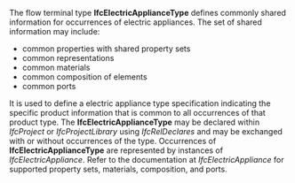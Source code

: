 The flow terminal type **IfcElectricApplianceType** defines commonly shared information for occurrences of electric appliances. The set of shared information may include:

* common properties with shared property sets
* common representations
* common materials
* common composition of elements
* common ports

It is used to define a electric appliance type specification indicating the specific product information that is common to all occurrences of that product type. The **IfcElectricApplianceType** may be declared within _IfcProject_ or _IfcProjectLibrary_ using _IfcRelDeclares_ and may be exchanged with or without occurrences of the type. Occurrences of **IfcElectricApplianceType** are represented by instances of _IfcElectricAppliance_. Refer to the documentation at _IfcElectricAppliance_ for supported property sets, materials, composition, and ports.